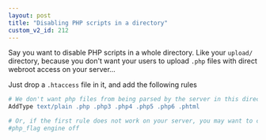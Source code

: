 ```yaml
---
layout: post
title: "Disabling PHP scripts in a directory"
custom_v2_id: 212
---
```


Say you want to disable PHP scripts in a whole directory. Like your `upload/`
directory, because you don't want your users to upload `.php` files with
direct webroot access on your server...

Just drop a `.htaccess` file in it, and add the following rules


```apache
# We don't want php files from being parsed by the server in this directory, so we will return them as plain text
AddType text/plain .php .php3 .php4 .php5 .php6 .phtml

# Or, if the first rule does not work on your server, you may want to completely turn off PHP
#php_flag engine off
```
